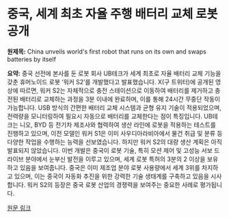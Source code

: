 # 중국, 세계 최초 자율 주행 배터리 교체 로봇 공개

**원제목:** China unveils world's first robot that runs on its own and swaps batteries by itself

**요약:** 중국 선전에 본사를 둔 로봇 회사 UB테크가 세계 최초로 자율 배터리 교체 기능을 갖춘 휴머노이드 로봇 ‘워커 S2’를 개발했다고 발표했습니다.  X(구 트위터)에 공개된 영상에 따르면, 워커 S2는 자체적으로 충전 스테이션으로 이동하여 배터리를 제거하고 충전된 배터리로 교체하는 과정을 3분 이내에 완료하며, 이를 통해 24시간 무중단 작동이 가능합니다.  USB 방식의 간편한 배터리 교체 시스템과 균형 유지 기술이 적용되었으며, 전력량을 모니터링하여 필요시 자동으로 배터리를 교체한다는 점이 특징입니다.  UB테크는 니오, BYD 등 전기차 제조사와 협력하여 생산 라인에 로봇을 적용하는 테스트를 진행하고 있으며,  이전 모델인 워커 S1은 이미 사우디아라비아에서 물건 취급 및 분류 등 다양한 작업을 수행하는 능력을 선보였습니다.  하지만 워커 S2의 대량 생산 계획은 아직 발표되지 않았습니다.  이번 개발은 중국이 로봇 기술, 특히 모션 제어 및 고성능 서보 드라이브 분야에서 눈부신 발전을 이루고 있으며, 세계 로봇 특허의 3분의 2 이상을 보유하고 있음을 보여줍니다.  중국은 이미 제조업 분야 로봇 사용량에서 세계 3위를 차지하고 있으며,  이는 중국이 자동화 추진을 위한 강력한 기술 생태계를 구축하고 있음을 시사합니다.  워커 S2의 등장은 중국 로봇 산업의 경쟁력을 보여주는 중요한 사례로 평가됩니다.

[원문 링크](https://www.independent.co.uk/tech/humanoid-robot-runs-china-ubtech-b2793588.html)
